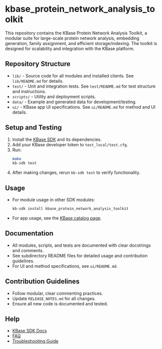 # kbase_protein_network_analysis_toolkit

This repository contains the KBase Protein Network Analysis Toolkit, a modular suite for large-scale protein network analysis, embedding generation, family assignment, and efficient storage/indexing. The toolkit is designed for scalability and integration with the KBase platform.

## Repository Structure

- `lib/` - Source code for all modules and installed clients. See `lib/README.md` for details.
- `test/` - Unit and integration tests. See `test/README.md` for test structure and instructions.
- `scripts/` - Utility and deployment scripts.
- `data/` - Example and generated data for development/testing.
- `ui/` - KBase app UI specifications. See `ui/README.md` for method and UI details.

## Setup and Testing

1. Install the [KBase SDK](https://github.com/kbase/kb_sdk) and its dependencies.
2. Add your KBase developer token to `test_local/test.cfg`.
3. Run:
   ```bash
   make
   kb-sdk test
   ```
4. After making changes, rerun `kb-sdk test` to verify functionality.

## Usage

- For module usage in other SDK modules:
  ```bash
  kb-sdk install kbase_protein_network_analysis_toolkit
  ```
- For app usage, see the [KBase catalog page](https://narrative.kbase.us/#catalog/modules/kbase_protein_network_analysis_toolkit).

## Documentation

- All modules, scripts, and tests are documented with clear docstrings and comments.
- See subdirectory README files for detailed usage and contribution guidelines.
- For UI and method specifications, see `ui/README.md`.

## Contribution Guidelines

- Follow modular, clear commenting practices.
- Update `RELEASE_NOTES.md` for all changes.
- Ensure all new code is documented and tested.

## Help

- [KBase SDK Docs](https://kbase.github.io/kb_sdk_docs/)
- [FAQ](https://kbase.github.io/kb_sdk_docs/references/questions_and_answers.html)
- [Troubleshooting Guide](https://kbase.github.io/kb_sdk_docs/references/troubleshooting.html)
